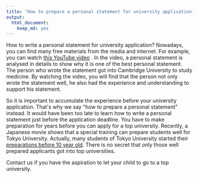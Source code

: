 ```yaml
---
title: "How to prepare a personal statement for university application?"
output: 
  html_document: 
    keep_md: yes
---
```


How to write a personal statement for university application? Nowadays, you can find many free materials from the media and internet. For example, you can watch [this YouTube video](<https://www.youtube.com/watch?v=f3dyx_YTJrg&t=236s>) . In the video, a personal statement is analysed in details to show why it is one of the best personal statement. The person who wrote the statement got into Cambridge University to study medicine. By watching the video, you will find that the person not only wrote the statement well, he also had the experience and understanding to support his statement. 

So it is important to accumulate the experience before your university application. That's why we say "how to prepare a personal statement" instead. It would have been too late to learn how to write a personal statement just before the application deadline. You have to make preparation for years before you can apply for a top university. Recently, a Japanese movie shows that a special training can prepare students well for Tokyo University. Actually, many students of Tokyo University started their [preparations before 10 year old](<https://www.aboluowang.com/2020/0915/1501258.html>). There is no secret that only those well prepared applicants got into top universities.

Contact us if you have the aspiration to let your child to go to a top university.
